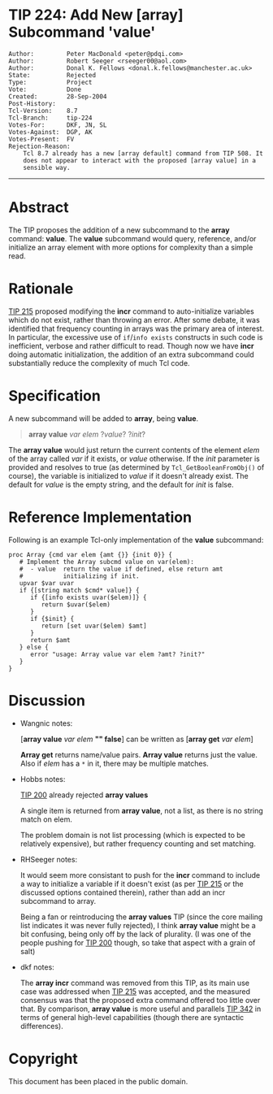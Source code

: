 # TIP 224: Add New [array] Subcommand 'value'
	Author:         Peter MacDonald <peter@pdqi.com>
	Author:         Robert Seeger <rseeger00@aol.com>
	Author:         Donal K. Fellows <donal.k.fellows@manchester.ac.uk>
	State:          Rejected
	Type:           Project
	Vote:           Done
	Created:        28-Sep-2004
	Post-History:   
	Tcl-Version:    8.7
	Tcl-Branch:     tip-224
	Votes-For:      DKF, JN, SL
	Votes-Against:  DGP, AK
	Votes-Present:  FV
	Rejection-Reason:
		Tcl 8.7 already has a new [array default] command from TIP 508. It
		does not appear to interact with the proposed [array value] in a
		sensible way.
-----

# Abstract

The TIP proposes the addition of a new subcommand to the **array**
command: **value**.  The **value** subcommand would query, reference,
and/or initialize an array element with more options for complexity
than a simple read.

# Rationale

[TIP 215](215.md) proposed modifying the **incr** command to auto-initialize
variables which do not exist, rather than throwing an error.  After some
debate, it was identified that frequency counting in arrays was the primary
area of interest.  In particular, the excessive use of `if`/`info exists`
constructs in such code is inefficient, verbose and rather difficult to read.
Though now we have **incr** doing automatic initialization, the addition of an
extra subcommand could substantially reduce the complexity of much Tcl code.

# Specification

A new subcommand will be added to **array**, being **value**.

 > **array value** _var elem_ ?_value_? ?_init_?

The **array value** would just return the current contents of the element
_elem_ of the array called _var_ if it exists, or _value_ otherwise.  If the
_init_ parameter is provided and resolves to true \(as determined by
`Tcl_GetBooleanFromObj()` of course\), the variable is initialized to _value_
if it doesn't already exist.  The default for _value_ is the empty string, and
the default for _init_ is false.

# Reference Implementation

Following is an example Tcl-only implementation of the **value** subcommand:

	proc Array {cmd var elem {amt {}} {init 0}} {
	   # Implement the Array subcmd value on var(elem):
	   #  - value  return the value if defined, else return amt
	   #           initializing if init.
	   upvar $var uvar
	   if {[string match $cmd* value]} {
	      if {[info exists uvar($elem)]} {
	         return $uvar($elem)
	      }
	      if {$init} {
	         return [set uvar($elem) $amt]
	      }
	      return $amt
	   } else {
	      error "usage: Array value var elem ?amt? ?init?"
	   }
	}

# Discussion

 * Wangnic notes:

	\[**array value** _var elem_ **"" false**\] can be written as
	\[**array get** _var elem_\]

	**Array get** returns name/value pairs.  **Array value** returns just the
	value.  Also if _elem_ has a `*` in it, there may be multiple matches.

 * Hobbs notes:

	[TIP 200](200.md) already rejected **array values**

	A single item is returned from **array value**, not a list, as
	there is no string match on elem.

	The problem domain is not list processing \(which is expected to be
	relatively expensive\), but rather frequency counting and set
	matching.

 * RHSeeger notes:

	It would seem more consistant to push for the **incr** command to
	include a way to initialize a variable if it doesn't exist \(as per
	[TIP 215](215.md) or the discussed options contained therein\), rather than add
	an incr subcommand to array.

	Being a fan or reintroducing the **array values** TIP \(since the
	core mailing list indicates it was never fully rejected\), I think
	**array value** might be a bit confusing, being only off by the
	lack of plurality. \(I was one of the people pushing for [TIP 200](200.md)
	though, so take that aspect with a grain of salt\)

 * dkf notes:
 
    The **array incr** command was removed from this TIP, as its main use case
    was addressed when [TIP 215](215.md) was accepted, and the measured
    consensus was that the proposed extra command offered too little over
    that. By comparison, **array value** is more useful and parallels [TIP
    342](342.md) in terms of general high-level capabilities (though there are
    syntactic differences).

# Copyright

This document has been placed in the public domain.
